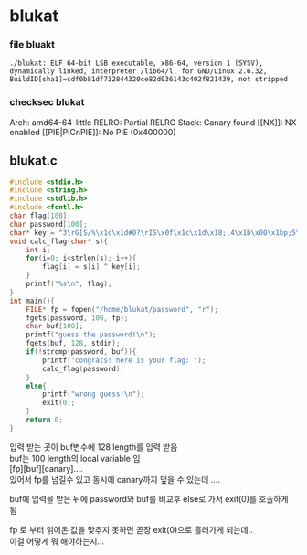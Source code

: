 # blukat

### file bluakt
```
./blukat: ELF 64-bit LSB executable, x86-64, version 1 (SYSV), dynamically linked, interpreter /lib64/l, for GNU/Linux 2.6.32, BuildID[sha1]=cdf0b81df732844320ce82d036143c402f821439, not stripped
```

### checksec blukat
Arch:     amd64-64-little
RELRO:    Partial RELRO
Stack:    Canary found
[[NX]]:       NX enabled
[[PIE|PICnPIE]]:      No PIE (0x400000)


## blukat.c 
```C
#include <stdio.h>
#include <string.h>
#include <stdlib.h>
#include <fcntl.h>
char flag[100];
char password[100];
char* key = "3\rG[S/%\x1c\x1d#0?\rIS\x0f\x1c\x1d\x18;,4\x1b\x00\x1bp;5\x0b\x1b\x08\x45+";
void calc_flag(char* s){
	int i;
	for(i=0; i<strlen(s); i++){
		flag[i] = s[i] ^ key[i];
	}
	printf("%s\n", flag);
}
int main(){
	FILE* fp = fopen("/home/blukat/password", "r");
	fgets(password, 100, fp);
	char buf[100];
	printf("guess the password!\n");
	fgets(buf, 128, stdin);
	if(!strcmp(password, buf)){
		printf("congrats! here is your flag: ");
		calc_flag(password);
	}
	else{
		printf("wrong guess!\n");
		exit(0);
	}
	return 0;
}
```

입력 받는 곳이 buf변수에 128 length를 입력 받음   
buf는 100 length의 local variable 임   
[fp][buf][canary]....   
있어서 fp를 넘길수 있고 동시에 canary까지 덮을 수 있는데 ....   

buf에 입력을 받은 뒤에 password와 buf를 비교후 else로 가서 exit(0)를 호출하게 됨   

fp 로 부터 읽어온 값을 맞추지 못하면 곧장 exit(0)으로 흘러가게 되는데..    
이걸 어떻게 뭐 해야하는지...





